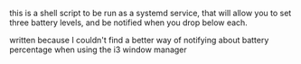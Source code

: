 this is a shell script to be run as a systemd service, that will allow you to set three battery levels, and be notified when you drop below each.

written because I couldn't find a better way of notifying about battery percentage when using the i3 window manager
